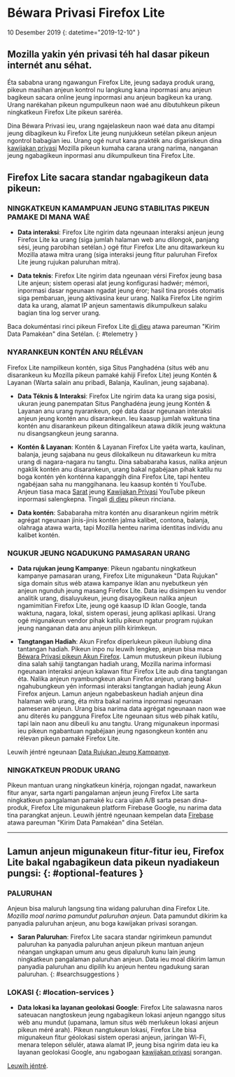 # <span class="privacy-header-firefox-lite">Béwara Privasi</span> <span class="privacy-header-policy">Firefox Lite</span>

10 Desember 2019
{: datetime="2019-12-10" }

## Mozilla yakin yén privasi téh hal dasar pikeun internét anu séhat.

Éta sababna urang ngawangun Firefox Lite, jeung sadaya produk urang, pikeun masihan anjeun kontrol nu langkung kana inpormasi anu anjeun bagikeun sacara online jeung inpormasi anu anjeun bagikeun ka urang. Urang narékahan pikeun ngumpulkeun naon waé anu dibutuhkeun pikeun ningkatkeun Firefox Lite pikeun saréréa.

Dina Béwara Privasi ieu, urang ngajelaskeun naon waé data anu ditampi jeung dibagikeun ku Firefox Lite jeung nunjukkeun setélan pikeun anjeun ngontrol babagian ieu. Urang ogé nurut kana prakték anu digariskeun dina [kawijakan privasi](https://www.mozilla.org/privacy/) Mozilla pikeun kumaha carana urang narima, nanganan jeung ngabagikeun inpormasi anu dikumpulkeun tina Firefox Lite.

## Firefox Lite sacara standar ngabagikeun data pikeun:

### NINGKATKEUN KAMAMPUAN JEUNG STABILITAS PIKEUN PAMAKE DI MANA WAÉ

* __Data interaksi__: Firefox Lite ngirim data ngeunaan interaksi anjeun jeung Firefox Lite ka urang (siga jumlah halaman web anu dilongok, panjang sési, jeung parobihan setélan.) ogé fitur Firefox Lite anu ditawarkeun ku Mozilla atawa mitra urang (siga interaksi jeung fitur paluruhan Firefox Lite jeung rujukan paluruhan mitra).

* __Data teknis__: Firefox Lite ngirim data ngeunaan vérsi Firefox jeung basa Lite anjeun; sistem operasi alat jeung konfigurasi hadwér; mémori, inpormasi dasar ngeunaan ngadat jeung éror; hasil tina prosés otomatis siga pembaruan, jeung aktivasina keur urang. Nalika Firefox Lite ngirim data ka urang, alamat IP anjeun samentawis dikumpulkeun salaku bagian tina log server urang.


Baca dokuméntasi rinci pikeun Firefox Lite [di dieu](https://support.mozilla.org/kb/send-usage-data-firefox-mobile-devices) atawa pareuman "Kirim Data Pamakéan" dina Setélan.
{: #telemetry }

### NYARANKEUN KONTÉN ANU RÉLÉVAN

Firefox Lite nampilkeun kontén, siga Situs Panghadéna (situs wéb anu disarankeun ku Mozilla pikeun pamaké kahiji Firefox Lite) jeung Kontén & Layanan (Warta salain anu pribadi, Balanja, Kaulinan, jeung sajabana).

* __Data Téknis & Interaksi__: Firefox Lite ngirim data ka urang siga posisi, ukuran jeung panempatan Situs Panghadéna jeung jeung Kontén & Layanan anu urang nyarankeun, ogé data dasar ngeunaan interaksi anjeun jeung kontén anu disarankeun. Ieu kaasup jumlah waktuna tina kontén anu disarankeun pikeun ditingalikeun atawa diklik jeung waktuna nu disangsangkeun jeung saranna. 

* __Kontén & Layanan__: Kontén & Layanan Firefox Lite yaéta warta, kaulinan, balanja, jeung sajabana nu geus dilokalkeun nu ditawarkeun ku mitra urang di nagara-nagara nu tangtu. Dina sababaraha kasus, nalika anjeun ngaklik kontén anu disarankeun, urang bakal ngabéjaan pihak katilu nu boga kontén yén konténna kapanggih dina Firefox Lite, tapi henteu ngabéjaan saha nu manggihanana. Ieu kaasup kontén ti YouTube. Anjeun tiasa maca [Sarat](https://www.youtube.com/t/terms) jeung [Kawijakan Privasi](https://policies.google.com/privacy) YouTube pikeun inpormasi salengkepna. Tingali [di dieu](https://support.mozilla.org/kb/firefox-lite-content-and-services) pikeun rinciana.

* __Data kontén__: Sababaraha mitra kontén anu disarankeun ngirim métrik agrégat ngeunaan jinis-jinis kontén jalma kalibet, contona, balanja, olahraga atawa warta, tapi Mozilla henteu narima identitas individu anu kalibet kontén.

### NGUKUR JEUNG NGADUKUNG PAMASARAN URANG

* __Data rujukan jeung Kampanye__: Pikeun ngabantu ningkatkeun kampanye pamasaran urang, Firefox Lite migunakeun "Data Rujukan" siga domain situs wéb atawa kampanye iklan anu nyebutkeun yén anjeun ngunduh jeung masang Firefox Lite. Data ieu disimpen ku vendor analitik urang, disaluyukeun, jeung disayogikeun nalika anjeun ngamimitian Firefox Lite, jeung ogé kaasup ID iklan Google, tanda waktuna, nagara, lokal, sistem operasi, jeung aplikasi aplikasi. Urang ogé migunakeun vendor pihak katilu pikeun ngatur program rujukan jeung nanganan data anu anjeun pilih kirimkeun.

* __Tangtangan Hadiah__: Akun Firefox diperlukeun pikeun ilubiung dina tantangan hadiah. Pikeun inpo nu leuwih lengkep, anjeun bisa maca [Béwara Privasi pikeun Akun Firefox](https://www.mozilla.org/en-US/privacy/firefox/#accounts). Lamun mutuskeun pikeun ilubiung dina salah sahiji tangtangan hadiah urang, Mozilla narima informasi ngeunaan interaksi anjeun kalawan fitur Firefox Lite aub dina tangtangan éta. Nalika anjeun nyambungkeun akun Firefox anjeun, urang bakal ngahubungkeun yén informasi interaksi tangtangan hadiah jeung Akun Firefox anjeun. Lamun anjeun ngabebaskeun hadiah anjeun dina halaman wéb urang, éta mitra bakal narima inpormasi ngeunaan pameseran anjeun. Urang bisa narima data agrégat ngeunaan naon wae anu diterés ku pangguna Firefox Lite ngeunaan situs wéb pihak katilu, tapi lain naon anu dibeuli ku anu tangtu. Urang migunakeun inpormasi ieu pikeun ngabantuan ngabéjaan jeung ngasongkeun kontén anu rélevan pikeun pamaké Firefox Lite. 

Leuwih jéntré ngeunaan [Data Rujukan Jeung Kampanye](https://github.com/mozilla-tw/Rocket/wiki/Telemetry#install-campaign-tracking). 

### NINGKATKEUN PRODUK URANG

Pikeun mantuan urang ningkatkeun kinérja, rojongan ngadat, nawarkeun fitur anyar, sarta ngarti pangalaman anjeun jeung Firefox Lite sarta ningkatkeun pangalaman pamaké ku cara ujian A/B sarta pesan dina-produk, Firefox Lite migunakeun platform Firebase Google, nu narima data tina parangkat anjeun. Leuwih jéntré ngeunaan kempelan data [Firebase](https://support.google.com/firebase/answer/6318039?hl=en) atawa pareuman "Kirim Data Pamakéan" dina Setélan.

---

## Lamun anjeun migunakeun fitur-fitur ieu, Firefox Lite bakal ngabagikeun data pikeun nyadiakeun pungsi:  {: #optional-features }

### PALURUHAN

Anjeun bisa maluruh langsung tina widang paluruhan dina Firefox Lite. _Mozilla moal narima pamundut paluruhan anjeun._ Data pamundut dikirim ka panyadia paluruhan anjeun, anu boga kawijakan privasi sorangan.

* __Saran Paluruhan__: Firefox Lite sacara standar ngirimkeun pamundut paluruhan ka panyadia paluruhan anjeun pikeun mantuan anjeun néangan ungkapan umum anu geus dipaluruh kunu lain jeung ningkatkeun pangalaman paluruhan anjeun. Data ieu moal dikirim lamun panyadia paluruhan anu dipilih ku anjeun henteu ngadukung saran paluruhan.
{: #searchsuggestions }
    
### LOKASI {: #location-services }

* __Data lokasi ka layanan geolokasi Google__: Firefox Lite salawasna naros sateuacan nangtoskeun jeung ngabagikeun lokasi anjeun nganggo situs wéb anu mundut (upamana, lamun situs wéb merlukeun lokasi anjeun pikeun méré arah). Pikeun nangtukeun lokasi, Firefox Lite bisa migunakeun fitur géolokasi sistem operasi anjeun, jaringan Wi-Fi, menara telepon sélulér, atawa alamat IP, jeung bisa ngirim data ieu ka layanan geolokasi Google, anu ngabogaan [kawijakan privasi](https://www.google.com/privacy/lsf.html) sorangan.

[Leuwih jéntré](https://www.mozilla.org/firefox/geolocation/).
